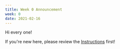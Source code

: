 ```yaml
---
title: Week 0 Announcement
week: 0
date: 2021-02-16
---
```


Hi every one! 

If you're new here, please review the [Instructions](/assets/files/TA_instruction.pdf) first!